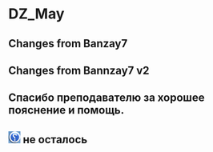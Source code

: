 # DZ_May

## Changes from Banzay7

## Changes from Bannzay7 v2

## Спасибо преподавателю за хорошее пояснение и помощь. 

## ![Вопросов](help.jpg) не осталось
